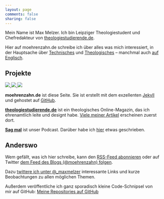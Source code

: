 ```yaml
---
layout: page
comments: false
sharing: false
---
```


<div class="profile-outer"><div class="profile-image"></div></div>

Mein Name ist Max Melzer. Ich bin Leipziger Theologiestudent und Chefredakteur von [theologiestudierende.de](http://www.theologiestudierende.de).

Hier auf moehrenzahn.de schreibe ich über alles was mich interessiert, in der Hauptsache über [Technisches](/categories/technologie/) und [Theologisches](/categories/theologie/) – manchmal  auch [auf Englisch](/en/).

## Projekte

<div class="projects">
    <a href="http://www.moehrenzahn.de" target="_blank">
         <img src="https://dl.dropboxusercontent.com/u/11079930/Artikelbilder/Projekte/moehrenzahn.jpg" />
    </a>
    <a href="http://www.theologiestudierende.de" target="_blank">
        <img src="https://dl.dropboxusercontent.com/u/11079930/Artikelbilder/Projekte/theologiestudierende.jpg" />
    </a>
    <a href="http://www.theologiestudierende.de/category/sag-mal-der-podcast/" target="_blank">
        <img src="https://dl.dropboxusercontent.com/u/11079930/Artikelbilder/Projekte/sagmal.jpg" />
    </a>
</div>

**moehrenzahn.de** ist diese Seite. Sie ist erstellt mit dem exzellenten [Jekyll](http://jekyllrb.com) und gehostet auf [GitHub](https://github.com).

[**theologiestudierende.de**](http://www.theologiestudierende.de/) ist ein theologisches Online-Magazin, das ich ehrenamtlich leite und designt habe. [Viele meiner Artikel](http://www.theologiestudierende.de/author/portalleitung/) erscheinen zuerst dort.

[**Sag mal**](http://www.theologiestudierende.de/category/sag-mal-der-podcast/) ist unser Podcast. Darüber habe ich [hier](/podcasts/) etwas geschrieben.

## Anderswo

Wem gefällt, was ich hier schreibe, kann den [RSS-Feed abonnieren](/feed.xml) oder auf Twitter [dem Feed des Blogs (@moehrenzahn) folgen](https://twitter.com/moehrenzahn).

Dazu [twittere ich unter @_maxmelzer](http://www.twitter.com/_maxmelzer) interessante Links und kurze Beobachtungen zu allen möglichen Themen.

Außerdem veröffentliche ich ganz sporadisch kleine Code-Schnipsel von mir auf GitHub: [Meine Repositories auf GitHub](https://github.com/moehrenzahn)